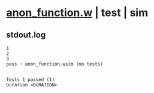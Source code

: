 # [anon_function.w](../../../../../examples/tests/valid/anon_function.w) | test | sim

## stdout.log
```log
1
2
3
pass ─ anon_function.wsim (no tests)
 
 
Tests 1 passed (1)
Duration <DURATION>
```

